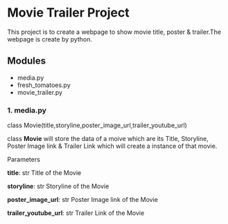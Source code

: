 # Movie Trailer Project

This project is to create a webpage to show movie title, poster & trailer.The webpage is create by python.

## Modules
* media.py
* fresh_tomatoes.py
* movie_trailer.py

### 1. media.py
class Movie(title,storyline,poster_image_url,trailer_youtube_url)

class **Movie** will store the data of a moive which are
its Title, Storyline, Poster Image link & Trailer Link
which will create a instance of that movie.

Parameters

**title**:                  str
                        Title of the Movie

**storyline**:              str
                        Storyline of the Movie

**poster_image_url**:       str
                        Poster Image link of the Movie

**trailer_youtube_url**:    str
                        Trailer Link of the Movie
